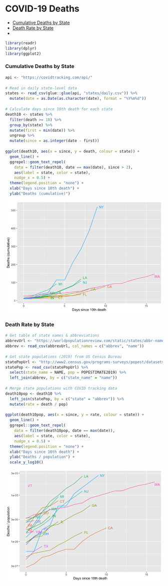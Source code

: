 COVID-19 Deaths
================

  - [Cumulative Deaths by State](#cumulative-deaths-by-state)
  - [Death Rate by State](#death-rate-by-state)
  - [](#section)

``` r
library(readr)
library(dplyr)
library(ggplot2)
```

### Cumulative Deaths by State

``` r
api <- "https://covidtracking.com/api/"

# Read in daily state-level data
states <- read_csv(glue::glue(api, "states/daily.csv")) %>%
  mutate(date = as.Date(as.character(date), format = "%Y%m%d"))

# Calculate days since 10th death for each state
death10 <- states %>%
  filter(death >= 10) %>%
  group_by(state) %>%
  mutate(first = min(date)) %>%
  ungroup %>%
  mutate(since = as.integer(date - first))

ggplot(death10, aes(x = since, y = death, colour = state)) +
  geom_line() +
  ggrepel::geom_text_repel(
    data = filter(death10, date == max(date), since > 2),
    aes(label = state, color = state), 
    nudge_x = 0.5) +
  theme(legend.position = "none") +
  xlab("Days since 10th death") +
  ylab("Deaths (cumulative)")
```

![](readme_files/figure-gfm/unnamed-chunk-2-1.png)<!-- -->

### Death Rate by State

``` r
# Get table of state names & abbreviations
abbrevUrl <- "https://worldpopulationreview.com/static/states/abbr-name.csv"
abbrev <- read_csv(abbrevUrl, col_names = c("abbrev", "name"))

# Get state populations (2019) from US Census Bureau
statePopUrl <- "http://www2.census.gov/programs-surveys/popest/datasets/2010-2019/national/totals/nst-est2019-alldata.csv"
statePop <- read_csv(statePopUrl) %>%
  select(state_name = NAME, pop = POPESTIMATE2019) %>%
  left_join(abbrev, by = c("state_name" = "name"))

# Merge state populations with COVID tracking data
death10pop <- death10 %>%
  left_join(statePop, by = c("state" = "abbrev")) %>%
  mutate(rate = death / pop)

ggplot(death10pop, aes(x = since, y = rate, colour = state)) +
  geom_line() +
  ggrepel::geom_text_repel(
    data = filter(death10pop, date == max(date)),
    aes(label = state, color = state), 
    nudge_x = 0.5) +
  theme(legend.position = "none") +
  xlab("Days since 10th death") +
  ylab("Deaths / population") +
  scale_y_log10()
```

![](readme_files/figure-gfm/unnamed-chunk-3-1.png)<!-- -->

###
